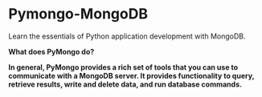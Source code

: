 # Pymongo-MongoDB
Learn the essentials of Python application development with MongoDB.

<b>What does PyMongo do? <b>
	
In general, PyMongo provides a rich set of tools that you can use to communicate with a MongoDB server. It provides functionality to query, retrieve results, write and delete data, and run database commands.
